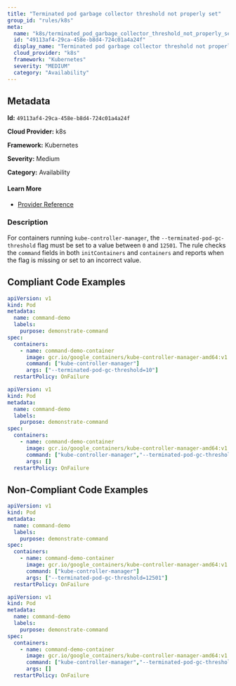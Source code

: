 ```yaml
---
title: "Terminated pod garbage collector threshold not properly set"
group_id: "rules/k8s"
meta:
  name: "k8s/terminated_pod_garbage_collector_threshold_not_properly_set"
  id: "49113af4-29ca-458e-b8d4-724c01a4a24f"
  display_name: "Terminated pod garbage collector threshold not properly set"
  cloud_provider: "k8s"
  framework: "Kubernetes"
  severity: "MEDIUM"
  category: "Availability"
---
```

## Metadata

**Id:** `49113af4-29ca-458e-b8d4-724c01a4a24f`

**Cloud Provider:** k8s

**Framework:** Kubernetes

**Severity:** Medium

**Category:** Availability

#### Learn More

 - [Provider Reference](https://kubernetes.io/docs/reference/command-line-tools-reference/kube-controller-manager/)

### Description

 For containers running `kube-controller-manager`, the `--terminated-pod-gc-threshold` flag must be set to a value between `0` and `12501`. The rule checks the `command` fields in both `initContainers` and `containers` and reports when the flag is missing or set to an incorrect value.


## Compliant Code Examples
```yaml
apiVersion: v1
kind: Pod
metadata:
  name: command-demo
  labels:
    purpose: demonstrate-command
spec:
  containers:
    - name: command-demo-container
      image: gcr.io/google_containers/kube-controller-manager-amd64:v1.6.0
      command: ["kube-controller-manager"]
      args: ["--terminated-pod-gc-threshold=10"]
  restartPolicy: OnFailure

```

```yaml
apiVersion: v1
kind: Pod
metadata:
  name: command-demo
  labels:
    purpose: demonstrate-command
spec:
  containers:
    - name: command-demo-container
      image: gcr.io/google_containers/kube-controller-manager-amd64:v1.6.0
      command: ["kube-controller-manager","--terminated-pod-gc-threshold=10"]
      args: []
  restartPolicy: OnFailure

```
## Non-Compliant Code Examples
```yaml
apiVersion: v1
kind: Pod
metadata:
  name: command-demo
  labels:
    purpose: demonstrate-command
spec:
  containers:
    - name: command-demo-container
      image: gcr.io/google_containers/kube-controller-manager-amd64:v1.6.0
      command: ["kube-controller-manager"]
      args: ["--terminated-pod-gc-threshold=12501"]
  restartPolicy: OnFailure

```

```yaml
apiVersion: v1
kind: Pod
metadata:
  name: command-demo
  labels:
    purpose: demonstrate-command
spec:
  containers:
    - name: command-demo-container
      image: gcr.io/google_containers/kube-controller-manager-amd64:v1.6.0
      command: ["kube-controller-manager","--terminated-pod-gc-threshold=0"]
      args: []
  restartPolicy: OnFailure

```